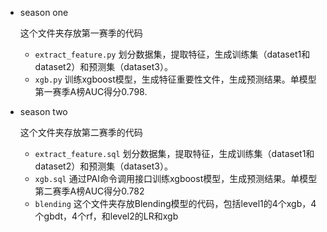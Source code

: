 - season one

	这个文件夹存放第一赛季的代码
	- `extract_feature.py`  划分数据集，提取特征，生成训练集（dataset1和dataset2）和预测集（dataset3）。
	- `xgb.py`  训练xgboost模型，生成特征重要性文件，生成预测结果。单模型第一赛季A榜AUC得分0.798.

- season two

	这个文件夹存放第二赛季的代码

	- `extract_feature.sql`  划分数据集，提取特征，生成训练集（dataset1和dataset2）和预测集（dataset3）。
	- `xgb.sql` 通过PAI命令调用接口训练xgboost模型，生成预测结果。单模型第二赛季A榜AUC得分0.782
	- `blending` 这个文件夹存放Blending模型的代码，包括level1的4个xgb，4个gbdt，4个rf，和level2的LR和xgb